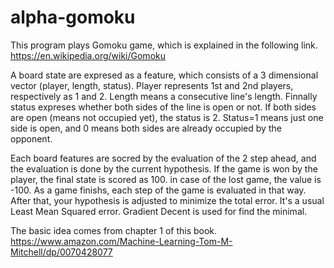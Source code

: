 # alpha-gomoku

This program plays Gomoku game, which is explained in the following link.
https://en.wikipedia.org/wiki/Gomoku

A board state are expresed as a feature, which consists of a 3 dimensional vector (player, length, status).
Player represents 1st and 2nd players, respectively as 1 and 2. Length means a consecutive line's length. Finnally status expreses whether both sides of the line is open or not. If both sides are open (means not occupied yet), the status is 2. Status=1 means just one side is open, and 0 means both sides are already occupied by the opponent. 

Each board features are socred by the evaluation of the 2 step ahead, and the evaluation is done by the current hypothesis. If the game is won by the player, the final state is scored as 100. in case of the lost game, the value is -100. As a game finishs, each step of the game is evaluated in that way. After that, your hypothesis is adjusted to minimize the total error. It's a usual Least Mean Squared error. Gradient Decent is used for find the minimal. 

The basic idea comes from chapter 1 of this book.
https://www.amazon.com/Machine-Learning-Tom-M-Mitchell/dp/0070428077
